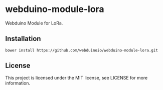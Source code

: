 # webduino-module-lora

Webduino Module for LoRa.

## Installation

```
bower install https://github.com/webduinoio/webduino-module-lora.git
```

## License

This project is licensed under the MIT license, see LICENSE for more information.